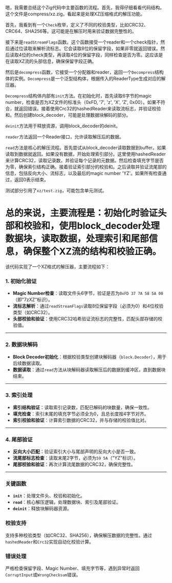 嗯，我需要总结这个Zig代码中主要函数的流程。首先，我得仔细看看代码结构。这个文件是compress/xz.zig，看起来是处理XZ压缩格式的解压功能。

首先，我看到有一个`Check`枚举，定义了不同的校验类型，比如CRC32、CRC64、SHA256等。这可能是在解压时用来验证数据完整性的。

接下来是`readStreamFlags`函数。这个函数接受一个reader和一个check指针，然后通过位读取来解析流标志。它会读取8位的保留字段，如果非零就返回错误。然后读取4位的check类型，再读取4位的保留字段，同样检查是否为零。这应该是在读取XZ流的头部信息，确保保留字段正确。

然后是`decompress`函数，它接受一个分配器和reader，返回一个`Decompress`结构体的实例。`Decompress`是一个泛型结构体，根据传入的ReaderType生成对应的解压器。

`Decompress`结构体内部有`init`方法。在初始化时，首先读取6字节的magic number，检查是否为XZ文件的标准头（0xFD, '7', 'z', 'X', 'Z', 0x00）。如果不符合，就返回错误。接着使用Crc32的hashedReader来读取流标志，并验证校验和。然后创建block_decoder，可能是处理数据块解码的部分。

`deinit`方法用于释放资源，调用block_decoder的deinit。

`reader`方法返回一个Reader接口，允许读取解压后的数据。

`read`方法是核心的解压流程。首先尝试从block_decoder读取数据到buffer。如果读取到数据就返回。如果没有数据，开始处理索引部分。这里使用hashedReader来计算CRC32，读取记录数，并验证每个记录的元数据。然后检查填充字节是否为零，确保索引结构正确。接着验证索引部分的校验和。之后读取并验证流尾部的信息，包括反向大小、流标志，以及最后的magic number 'YZ'。如果所有检查通过，返回0表示结束。

测试部分引用了`xz/test.zig`，可能包含单元测试。

总的来说，主要流程是：初始化时验证头部和校验和，使用block_decoder处理数据块，读取数据，处理索引和尾部信息，确保整个XZ流的结构和校验正确。
================================================
该代码实现了一个XZ格式的解压器，主要流程如下：

### 1. **初始化验证**
- **Magic Number检查**：读取文件头6字节，验证是否为`0xFD 37 7A 58 5A 00`（即"7zXZ"标识）。
- **流标志解析**：通过`readStreamFlags`读取8位保留字段（必须为0）和4位校验类型（如CRC32）。
- **头部校验和验证**：使用CRC32哈希验证流标志的完整性，匹配头部存储的校验值。

---

### 2. **数据块解码**
- **Block Decoder初始化**：根据校验类型创建块解码器（`block.Decoder`），用于后续数据读取。
- **数据读取**：通过`read`方法从块解码器读取解压后的数据到缓冲区，直到数据块结束。

---

### 3. **索引处理**
- **索引结构验证**：读取索引记录数，匹配已解码的块数量，确保一致性。
- **填充检查**：索引末尾的填充字节必须全为0，且总长度按4字节对齐。
- **索引校验和验证**：计算索引数据的CRC32，并与存储的校验值比对。

---

### 4. **尾部验证**
- **反向大小匹配**：验证索引大小与尾部声明的反向大小是否一致。
- **流尾部标志检查**：读取末尾2字节，必须为`59 5A`（"YZ"标识）。
- **尾部校验和验证**：再次计算流尾数据的CRC32，确保完整性。

---

### 关键函数
- **`init`**：处理文件头、校验和初始化。
- **`read`**：核心解压逻辑，处理数据块、索引及尾部验证。
- **`deinit`**：释放块解码器资源。

### 校验支持
支持多种校验类型（如CRC32、SHA256），确保解压数据的完整性。通过`hashedReader`和`Crc32`实现自动化校验计算。

### 错误处理
严格检查保留字段、Magic Number、填充字节等，遇到异常时返回`CorruptInput`或`WrongChecksum`错误。